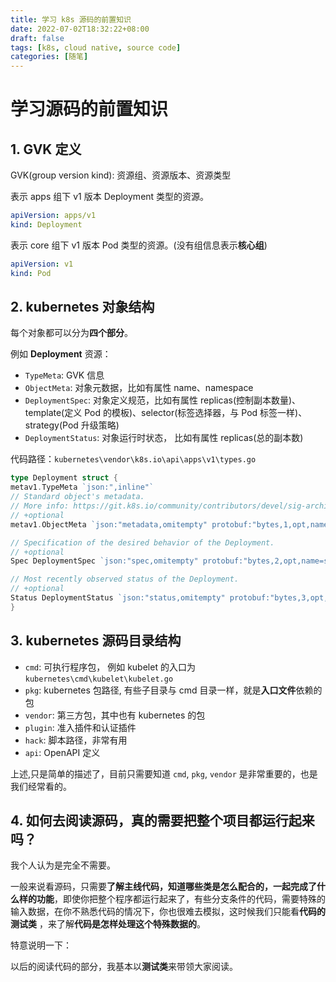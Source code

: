 ```yaml
---
title: 学习 k8s 源码的前置知识
date: 2022-07-02T18:32:22+08:00
draft: false
tags: [k8s, cloud native, source code]
categories: [随笔]
---
```


# 学习源码的前置知识

## 1. GVK 定义

GVK(group version kind): 资源组、资源版本、资源类型

表示 apps 组下 v1 版本 Deployment 类型的资源。

```yaml
apiVersion: apps/v1
kind: Deployment
```

表示 core 组下 v1 版本 Pod 类型的资源。(没有组信息表示**核心组**)

```yaml
apiVersion: v1
kind: Pod
```

## 2. kubernetes 对象结构

每个对象都可以分为**四个部分**。

例如 **Deployment** 资源：

* `TypeMeta`: GVK 信息
* `ObjectMeta`: 对象元数据，比如有属性 name、namespace
* `DeploymentSpec`: 对象定义规范，比如有属性 replicas(控制副本数量)、template(定义 Pod 的模板)、selector(标签选择器，与 Pod 标签一样)、strategy(Pod 升级策略)
* `DeploymentStatus`: 对象运行时状态， 比如有属性 replicas(总的副本数)

代码路径：`kubernetes\vendor\k8s.io\api\apps\v1\types.go`

```go
type Deployment struct {
metav1.TypeMeta `json:",inline"`
// Standard object's metadata.
// More info: https://git.k8s.io/community/contributors/devel/sig-architecture/api-conventions.md#metadata
// +optional
metav1.ObjectMeta `json:"metadata,omitempty" protobuf:"bytes,1,opt,name=metadata"`

// Specification of the desired behavior of the Deployment.
// +optional
Spec DeploymentSpec `json:"spec,omitempty" protobuf:"bytes,2,opt,name=spec"`

// Most recently observed status of the Deployment.
// +optional
Status DeploymentStatus `json:"status,omitempty" protobuf:"bytes,3,opt,name=status"`
}
```

## 3. kubernetes 源码目录结构

* `cmd`: 可执行程序包， 例如 kubelet 的入口为 `kubernetes\cmd\kubelet\kubelet.go`
* `pkg`: kubernetes 包路径, 有些子目录与 cmd 目录一样，就是**入口文件**依赖的包
* `vendor`: 第三方包，其中也有 kubernetes 的包
* `plugin`: 准入插件和认证插件
* `hack`: 脚本路径，非常有用
* `api`: OpenAPI 定义

上述,只是简单的描述了，目前只需要知道 `cmd`, `pkg`, `vendor` 是非常重要的，也是我们经常看的。

## 4. 如何去阅读源码，真的需要把整个项目都运行起来吗？

我个人认为是完全不需要。

一般来说看源码，只需要**了解主线代码，知道哪些类是怎么配合的，一起完成了什么样的功能**，即使你把整个程序都运行起来了，有些分支条件的代码，需要特殊的输入数据，在你不熟悉代码的情况下，你也很难去模拟，这时候我们只能看**代码的测试类**
，来了解**代码是怎样处理这个特殊数据的**。

特意说明一下：

以后的阅读代码的部分，我基本以**测试类**来带领大家阅读。

